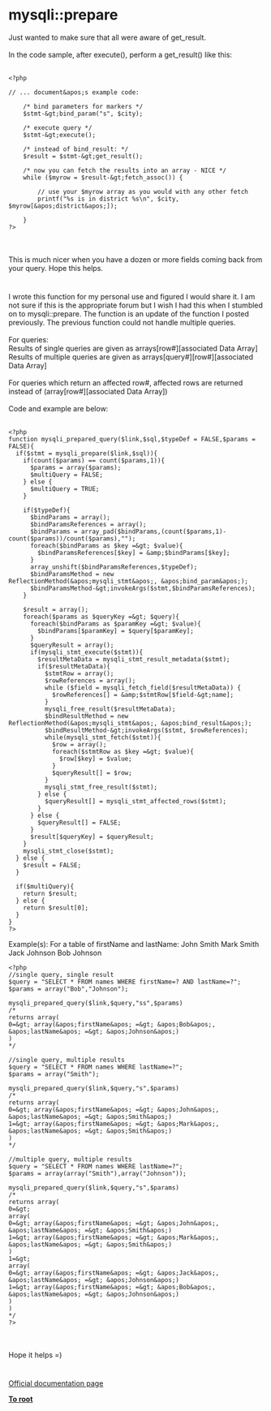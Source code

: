 # mysqli::prepare



Just wanted to make sure that all were aware of get_result.<br><br>In the code sample, after execute(), perform a get_result() like this:<br><br>

```
<?php

// ... document&apos;s example code:

    /* bind parameters for markers */
    $stmt-&gt;bind_param("s", $city);

    /* execute query */
    $stmt-&gt;execute();

    /* instead of bind_result: */
    $result = $stmt-&gt;get_result();

    /* now you can fetch the results into an array - NICE */
    while ($myrow = $result-&gt;fetch_assoc()) {

        // use your $myrow array as you would with any other fetch
        printf("%s is in district %s\n", $city, $myrow[&apos;district&apos;]);

    }
?>
```
<br><br>This is much nicer when you have a dozen or more fields coming back from your query.  Hope this helps.  

#

I wrote this function for my personal use and figured I would share it.  I am not sure if this is the appropriate forum but I wish I had this when I stumbled on to mysqli::prepare.  The function is an update of the function I posted previously.  The previous function could not handle multiple queries.<br><br>For queries:<br>Results of single queries are given as arrays[row#][associated Data Array]<br>Results of multiple queries are given as arrays[query#][row#][associated Data Array]<br><br>For queries which return an affected row#, affected rows are returned instead of (array[row#][associated Data Array])<br><br>Code and example are below:<br><br>

```
<?php
function mysqli_prepared_query($link,$sql,$typeDef = FALSE,$params = FALSE){
  if($stmt = mysqli_prepare($link,$sql)){
    if(count($params) == count($params,1)){
      $params = array($params);
      $multiQuery = FALSE;
    } else {
      $multiQuery = TRUE;
    }  
    
    if($typeDef){
      $bindParams = array();    
      $bindParamsReferences = array();
      $bindParams = array_pad($bindParams,(count($params,1)-count($params))/count($params),"");         
      foreach($bindParams as $key =&gt; $value){
        $bindParamsReferences[$key] = &amp;$bindParams[$key];  
      }
      array_unshift($bindParamsReferences,$typeDef);
      $bindParamsMethod = new ReflectionMethod(&apos;mysqli_stmt&apos;, &apos;bind_param&apos;);
      $bindParamsMethod-&gt;invokeArgs($stmt,$bindParamsReferences);
    }
    
    $result = array();
    foreach($params as $queryKey =&gt; $query){
      foreach($bindParams as $paramKey =&gt; $value){
        $bindParams[$paramKey] = $query[$paramKey];
      }
      $queryResult = array();
      if(mysqli_stmt_execute($stmt)){
        $resultMetaData = mysqli_stmt_result_metadata($stmt);
        if($resultMetaData){                                                                               
          $stmtRow = array();   
          $rowReferences = array(); 
          while ($field = mysqli_fetch_field($resultMetaData)) { 
            $rowReferences[] = &amp;$stmtRow[$field-&gt;name]; 
          }                                
          mysqli_free_result($resultMetaData);
          $bindResultMethod = new ReflectionMethod(&apos;mysqli_stmt&apos;, &apos;bind_result&apos;); 
          $bindResultMethod-&gt;invokeArgs($stmt, $rowReferences);
          while(mysqli_stmt_fetch($stmt)){
            $row = array();
            foreach($stmtRow as $key =&gt; $value){
              $row[$key] = $value;           
            }
            $queryResult[] = $row;
          }
          mysqli_stmt_free_result($stmt);
        } else {
          $queryResult[] = mysqli_stmt_affected_rows($stmt);
        }
      } else {
        $queryResult[] = FALSE;
      } 
      $result[$queryKey] = $queryResult;
    }
    mysqli_stmt_close($stmt);   
  } else {
    $result = FALSE;
  }
  
  if($multiQuery){
    return $result;
  } else {
    return $result[0];
  }
}
?>
```


Example(s):
For a table of firstName and lastName:
John Smith
Mark Smith
Jack Johnson
Bob Johnson



```
<?php
//single query, single result
$query = "SELECT * FROM names WHERE firstName=? AND lastName=?";
$params = array("Bob","Johnson");

mysqli_prepared_query($link,$query,"ss",$params)
/*
returns array(
0=&gt; array(&apos;firstName&apos; =&gt; &apos;Bob&apos;, &apos;lastName&apos; =&gt; &apos;Johnson&apos;)
)
*/

//single query, multiple results
$query = "SELECT * FROM names WHERE lastName=?";
$params = array("Smith");

mysqli_prepared_query($link,$query,"s",$params)
/*
returns array(
0=&gt; array(&apos;firstName&apos; =&gt; &apos;John&apos;, &apos;lastName&apos; =&gt; &apos;Smith&apos;)
1=&gt; array(&apos;firstName&apos; =&gt; &apos;Mark&apos;, &apos;lastName&apos; =&gt; &apos;Smith&apos;)
)
*/

//multiple query, multiple results
$query = "SELECT * FROM names WHERE lastName=?";
$params = array(array("Smith"),array("Johnson"));

mysqli_prepared_query($link,$query,"s",$params)
/*
returns array(
0=&gt;
array(
0=&gt; array(&apos;firstName&apos; =&gt; &apos;John&apos;, &apos;lastName&apos; =&gt; &apos;Smith&apos;)
1=&gt; array(&apos;firstName&apos; =&gt; &apos;Mark&apos;, &apos;lastName&apos; =&gt; &apos;Smith&apos;)
)
1=&gt;
array(
0=&gt; array(&apos;firstName&apos; =&gt; &apos;Jack&apos;, &apos;lastName&apos; =&gt; &apos;Johnson&apos;)
1=&gt; array(&apos;firstName&apos; =&gt; &apos;Bob&apos;, &apos;lastName&apos; =&gt; &apos;Johnson&apos;)
)
)
*/
?>
```
<br><br>Hope it helps =)  

#

[Official documentation page](https://www.php.net/manual/en/mysqli.prepare.php)

**[To root](/README.md)**